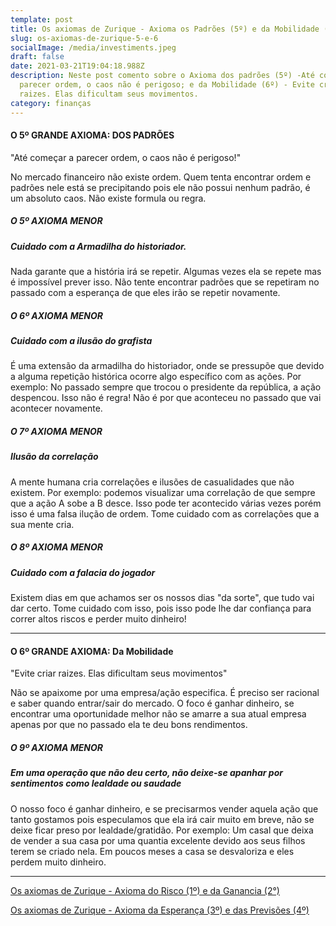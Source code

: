 ```yaml
---
template: post
title: Os axiomas de Zurique - Axioma os Padrões (5º) e da Mobilidade (6º)
slug: os-axiomas-de-zurique-5-e-6
socialImage: /media/investiments.jpeg
draft: false
date: 2021-03-21T19:04:18.988Z
description: Neste post comento sobre o Axioma dos padrões (5º) -Até começar a
  parecer ordem, o caos não é perigoso; e da Mobilidade (6º) - Evite criar
  raizes. Elas dificultam seus movimentos.
category: finanças
---
```

#### O 5º GRANDE AXIOMA: DOS PADRÕES

"Até começar a parecer ordem, o caos não é perigoso!"

No mercado financeiro não existe ordem. Quem tenta encontrar ordem e padrões nele está se precipitando pois ele não possui nenhum padrão, é um absoluto caos.  Não existe formula ou regra.

##### O 5º AXIOMA MENOR

##### Cuidado com a Armadilha do historiador.

Nada garante que a história irá se repetir. Algumas vezes ela se repete mas é impossível prever isso. Não tente encontrar padrões que se repetiram no passado com a esperança de que eles irão se repetir novamente.

##### O 6º AXIOMA MENOR

##### Cuidado com a ilusão do grafista

É uma extensão da armadilha do historiador, onde se pressupõe que devido a alguma repetição histórica ocorre algo específico com as ações. Por exemplo: No passado sempre que trocou o presidente da república, a ação despencou. Isso não é regra! Não é por que aconteceu no passado que vai acontecer novamente.

##### O 7º AXIOMA MENOR

##### Ilusão da correlação

A mente humana cria correlações e ilusões de casualidades que não existem. Por exemplo: podemos visualizar uma correlação de que sempre que a ação A sobe a B desce. Isso pode ter acontecido várias vezes porém isso é uma falsa ilução de ordem. Tome cuidado com as correlações que a sua mente cria.

##### O 8º AXIOMA MENOR

##### Cuidado com a falacia do jogador

Existem dias em que achamos ser os nossos dias "da sorte", que tudo vai dar certo. Tome cuidado com isso, pois isso pode lhe dar confiança para correr altos riscos e perder muito dinheiro!

- - -

#### O 6º GRANDE AXIOMA: Da Mobilidade

"Evite criar raizes. Elas dificultam seus movimentos"

Não se apaixome por uma empresa/ação especifica. É preciso ser racional e saber quando entrar/sair do mercado. O foco é ganhar dinheiro, se encontrar uma oportunidade melhor não se amarre a sua atual empresa apenas por que no passado ela te deu bons rendimentos.

##### O 9º AXIOMA MENOR

##### Em uma operação que não deu certo, não deixe-se apanhar por sentimentos como lealdade ou saudade

O nosso foco é ganhar dinheiro, e se precisarmos vender aquela ação que tanto gostamos pois especulamos que ela irá cair muito em breve, não se deixe ficar preso por lealdade/gratidão. Por exemplo: Um casal que deixa de vender a sua casa por uma quantia excelente devido aos seus filhos terem se criado nela. Em poucos meses a casa se desvaloriza e eles perdem muito dinheiro. 

- - -

[Os axiomas de Zurique - Axioma do Risco (1º) e da Ganancia (2°)](https://www.renanporto.com.br/posts/os-axiomas-de-zurique-1-e-2)

[Os axiomas de Zurique - Axioma da Esperança (3º) e das Previsões (4º)](https://www.renanporto.com.br/posts/os-axiomas-de-zurique-3-e-4)